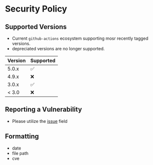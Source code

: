 # Security Policy

## Supported Versions

- Current `github-actions` ecosystem supporting mosr recently tagged versions. 
- depreciated versions are no longer supported. 

| Version | Supported          |
| ------- | ------------------ |
| 5.0.x   | :white_check_mark: |
| 4.9.x   | :x:                |
| 3.0.x   | :white_check_mark: |
| < 3.0   | :x:                |

## Reporting a Vulnerability

- Please utilize the [issue](https://github.com/OpenSource-For-Freedom/MIRROR/issues) field
## **Formatting**
- date
- file path
- cve
